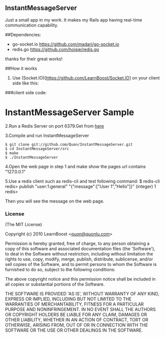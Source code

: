 ## InstantMessageServer

Just a small app in my work.
It makes my Rails app having real-time communication capability.

##Dependencies:

* go-socket.io https://github.com/madari/go-socket.io
* redis.go https://github.com/hoisie/redis.go

thanks for their great works!

##How it works

1. Use (Socket.IO)[https://github.com/LearnBoost/Socket.IO] on your client side like this:

###client side code:

<!DOCTYPE html>
<html>
<head>
  <title>InstantMessageServer</title>
  <script src="/javascripts/socket.io.js" type="text/javascript"></script> 
  <script> 
    function esc(msg){
      return msg.replace(/</g, '&lt;').replace(/>/g, '&gt;');
    };
          
    var socket = new io.Socket("127.0.0.1", {port: 8080});
    socket.connect();
    socket.on('connect', function(con) {
        pak = {"hash":"1"};//"1" is user id generate by rails, in the example i set user id to 1.
        socket.send(pak);
    });
    socket.on('message', function(obj){
      var msg = document.createElement('p');
      if ('message' in obj) msg.innerHTML = '<b>[' + obj.message[2] + ']'+ esc(obj.message[0]) + ':</b> ' + esc(obj.message[1]);
      document.getElementById('chat').appendChild(message);
    });
  </script> 
</head>
<body>
<h1>InstantMessageServer Sample</h1> 
<div id="chat"></div> 
</body>
</html>

2.Run a Redis Server on port 6379.Get from [here](http://redis.io)

3.Compile and run InstantMessageServer

    $ git clone git://github.com/Quon/InstantMessageServer.git
    $ cd InstantMessageServer/src
    $ make
    $ ./InstantMessageServer
    
4.Open the web page  in step 1 and make show the pages url contains "127.0.0.1"
    
5.Use a redis client such as redis-cli and test following command:
    $ redis-cli
    redis> publish "user:1:general" "{\"message\":[\"User 1\",\"Hello\"]}"
    (integer) 1
    redis>
    
    
Then you will see the message on the web page.
    
### License 

(The MIT License)

Copyright (c) 2010 LearnBoost &lt;quon@quonlu.com&gt;

Permission is hereby granted, free of charge, to any person obtaining
a copy of this software and associated documentation files (the
'Software'), to deal in the Software without restriction, including
without limitation the rights to use, copy, modify, merge, publish,
distribute, sublicense, and/or sell copies of the Software, and to
permit persons to whom the Software is furnished to do so, subject to
the following conditions:

The above copyright notice and this permission notice shall be
included in all copies or substantial portions of the Software.

THE SOFTWARE IS PROVIDED 'AS IS', WITHOUT WARRANTY OF ANY KIND,
EXPRESS OR IMPLIED, INCLUDING BUT NOT LIMITED TO THE WARRANTIES OF
MERCHANTABILITY, FITNESS FOR A PARTICULAR PURPOSE AND NONINFRINGEMENT.
IN NO EVENT SHALL THE AUTHORS OR COPYRIGHT HOLDERS BE LIABLE FOR ANY
CLAIM, DAMAGES OR OTHER LIABILITY, WHETHER IN AN ACTION OF CONTRACT,
TORT OR OTHERWISE, ARISING FROM, OUT OF OR IN CONNECTION WITH THE
SOFTWARE OR THE USE OR OTHER DEALINGS IN THE SOFTWARE.

